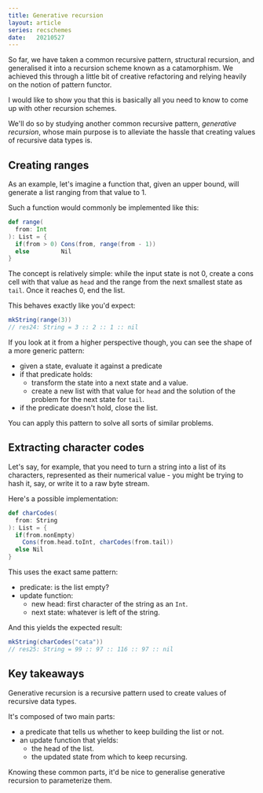 ```yaml
---
title: Generative recursion
layout: article
series: recschemes
date:   20210527
---
```


So far, we have taken a common recursive pattern, structural recursion, and generalised it into a recursion scheme known as a catamorphism. We achieved this through a little bit of creative refactoring and relying heavily on the notion of pattern functor.

I would like to show you that this is basically all you need to know to come up with other recursion schemes.

We'll do so by studying another common recursive pattern, _generative recursion_, whose main purpose is to alleviate the hassle that creating values of recursive data types is.

## Creating ranges


As an example, let's imagine a function that, given an upper bound, will generate a list ranging from that value to 1.

Such a function would commonly be implemented like this:

```scala
def range(
  from: Int
): List = {
  if(from > 0) Cons(from, range(from - 1))
  else         Nil
}
```

The concept is relatively simple: while the input state is not 0, create a cons cell with that value as `head` and the range from the next smallest state as `tail`. Once it reaches 0, end the list.

This behaves exactly like you'd expect:

```scala
mkString(range(3))
// res24: String = 3 :: 2 :: 1 :: nil
```

If you look at it from a higher perspective though, you can see the shape of a more generic pattern:
- given a state, evaluate it against a predicate
- if that predicate holds:
  - transform the state into a next state and a value.
  - create a new list with that value for `head` and the solution of the problem for the next state for `tail`.
- if the predicate doesn't hold, close the list.

You can apply this pattern to solve all sorts of similar problems.

## Extracting character codes

Let's say, for example, that you need to turn a string into a list of its characters, represented as their numerical value - you might be trying to hash it, say, or write it to a raw byte stream.

Here's a possible implementation:

```scala
def charCodes(
  from: String
): List = {
  if(from.nonEmpty)
    Cons(from.head.toInt, charCodes(from.tail))
  else Nil
}
```

This uses the exact same pattern:
- predicate: is the list empty?
- update function:
  - new head: first character of the string as an `Int`.
  - next state: whatever is left of the string.

And this yields the expected result:

```scala
mkString(charCodes("cata"))
// res25: String = 99 :: 97 :: 116 :: 97 :: nil
```

## Key takeaways

Generative recursion is a recursive pattern used to create values of recursive data types.

It's composed of two main parts:
- a predicate that tells us whether to keep building the list or not.
- an update function that yields:
  - the head of the list.
  - the updated state from which to keep recursing.

Knowing these common parts, it'd be nice to generalise generative recursion to parameterize them.
